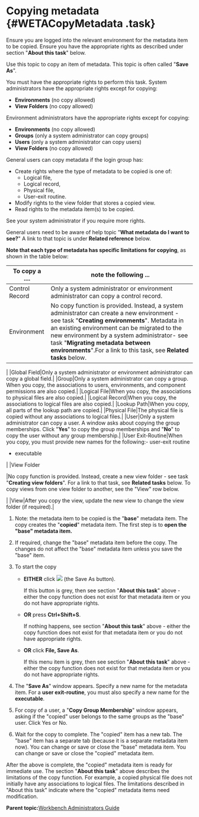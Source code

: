 # Copying metadata {#WETACopyMetadata .task}

Ensure you are logged into the relevant environment for the metadata item to be copied. Ensure you have the appropriate rights as described under section "**About this task**" below.

Use this topic to copy an item of metadata. This topic is often called "**Save As**".

You must have the appropriate rights to perform this task. System administrators have the appropriate rights except for copying:

-   **Environments** \(no copy allowed\)
-   **View Folders** \(no copy allowed\)

Environment administrators have the appropriate rights except for copying:

-   **Environments** \(no copy allowed\)
-   **Groups** \(only a system administrator can copy groups\)
-   **Users** \(only a system administrator can copy users\)
-   **View Folders** \(no copy allowed\)

General users can copy metadata if the login group has:

-   Create rights where the type of metadata to be copied is one of:
    -   Logical file,
    -   Logical record,
    -   Physical file,
    -   User-exit routine.
-   Modify rights to the view folder that stores a copied view.
-   Read rights to the metadata item\(s\) to be copied.

See your system administrator if you require more rights.

General users need to be aware of help topic "**What metadata do I want to see?**" A link to that topic is under **Related reference** below.

**Note that each type of metadata has specific limitations for copying**, as shown in the table below:

|To copy a ....|note the following ...|
|--------------|----------------------|
|Control Record|Only a system administrator or environment administrator can copy a control record.|
|Environment|No copy function is provided. Instead, a system administrator can create a new environment - see task "**Creating environments**". Metadata in an existing environment can be migrated to the new environment by a system administrator- see task "**Migrating metadata between environments**".For a link to this task, see **Related tasks** below.

|
|Global Field|Only a system administrator or environment administrator can copy a global field.|
|Group|Only a system administrator can copy a group. When you copy, the associations to users, environments, and component permissions are also copied.|
|Logical File|When you copy, the associations to physical files are also copied.|
|Logical Record|When you copy, the associations to logical files are also copied.|
|Lookup Path|When you copy, all parts of the lookup path are copied.|
|Physical File|The physical file is copied without any associations to logical files.|
|User|Only a system administrator can copy a user. A window asks about copying the group memberships. Click "**Yes**" to copy the group memberships and "**No**" to copy the user without any group membership.|
|User Exit-Routine|When you copy, you must provide new names for the following:-   user-exit routine
-   executable

|
|View Folder

|No copy function is provided. Instead, create a new view folder - see task "**Creating view folders**". For a link to that task, see **Related tasks** below. To copy views from one view folder to another, see the "View" row below.

|
|View|After you copy the view, update the new view to change the view folder \(if required\).|

1.  Note: the metadata item to be copied is the "**base**" metadata item. The copy creates the "**copied**" metadata item. The first step is to **open the "base" metadata item.**

2.  If required, change the "base" metadata item before the copy. The changes do not affect the "base" metadata item unless you save the "base" item.

3.  To start the copy

    -   **EITHER** click ![](images/Icon_SaveAs_01.gif) \(the Save As button\).

        If this button is grey, then see section "**About this task**" above - either the copy function does not exist for that metadata item or you do not have appropriate rights.

    -   **OR** press **Ctrl+Shift+S**.

        If nothing happens, see section "**About this task**" above - either the copy function does not exist for that metadata item or you do not have appropriate rights.

    -   **OR** click **File, Save As**.

        If this menu item is grey, then see section "**About this task**" above - either the copy function does not exist for that metadata item or you do not have appropriate rights.

4.  The "**Save As**" window appears. Specify a new name for the metadata item. For a **user exit-routine**, you must also specify a new name for the **executable**.

5.  For copy of a user, a "**Copy Group Membership**" window appears, asking if the "copied" user belongs to the same groups as the "base" user. Click Yes or No.

6.  Wait for the copy to complete. The "copied" item has a new tab. The "base" item has a separate tab \(because it is a separate metadata item now\). You can change or save or close the "base" metadata item. You can change or save or close the "copied" metadata item.


After the above is complete, the "copied" metadata item is ready for immediate use. The section "**About this task**" above describes the limitations of the copy function. For example, a copied physical file does not initially have any associations to logical files. The limitations described in "About this task" indicate where the "copied" metadata items need modification.

**Parent topic:**[Workbench Administrators Guide](../html/AAR582WEAdmin.md)

